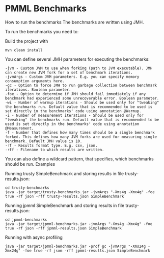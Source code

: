 PMML Benchmarks
===============

How to run the benchmarks
The benchmarks are written using JMH.

To run the benchmarks you need to:

Build the project with 
    
    mvn clean install

You can define several JMH parameters for executing the benchmarks:

    -jvm - Custom JVM to use when forking (path to JVM executable). JMH can create new JVM fork for a set of benchmark iterations.
    -jvmArgs - Custom JVM parameters. E.g. you can specify memory consumption arguments here.
    -gc - Option to force JMH to run garbage collection between benchmark iterations. Boolean parameter.
    -foe - Option to determine if JMH should fail immediately if any benchmark had experienced some unrecoverable error. Boolean parameter.
    -wi - Number of warmup iterations - Should be used only for "tweaking" the benchmarks run. Default value that is recommended to be used is set directly in the benchmarks' code using annotation @Warmup.
    -i - Number of measurement iterations - Should be used only for "tweaking" the benchmarks run. Default value that is recommended to be used is set directly in the benchmarks' code using annotation @Measurement.
    -f - Number that defines how many times should be a single benchmark forked. This defines how many JVM forks are used for measuring single benchmark. Default JMH value is 10.
    -rf - Results format type. E.g. csv, json.
    -rff - Filename to which results are written.

You can also define a wildcard pattern, that specifies, which benchmarks should be run.
Examples

Running trusty SimpleBenchmark and storing results in file trusty-results.json:

    cd trusty-benchmarks
    java -jar target/trusty-benchmarks.jar -jvmArgs "-Xms4g -Xmx4g" -foe true -rf json -rff trusty-results.json SimpleBenchmark

Running jpmml SimpleBenchmark and storing results in file trusty-results.json:

    cd jpmml-benchmarks
    java -jar target/jpmml-benchmarks.jar -jvmArgs "-Xms4g -Xmx4g" -foe true -rf json -rff jpmml-results.json SimpleBenchmark

Running with async profiling 

    java -jar target/jpmml-benchmarks.jar -prof gc -jvmArgs "-Xms24g -Xmx24g" -foe true -rf json -rff jpmml-results.json SimpleBenchmark
